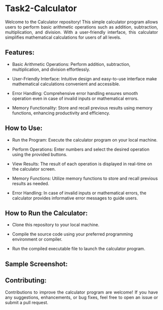 <h1>Task2-Calculator</h1>

<p align="justify">Welcome to the Calculator repository! This simple calculator program allows users to perform basic arithmetic operations such as addition, subtraction, multiplication, and division. With a user-friendly interface, this calculator simplifies mathematical calculations for users of all levels.</p>

## Features:

- Basic Arithmetic Operations: Perform addition, subtraction, multiplication, and division effortlessly.

- User-Friendly Interface: Intuitive design and easy-to-use interface make mathematical calculations convenient and accessible.

- Error Handling: Comprehensive error handling ensures smooth operation even in case of invalid inputs or mathematical errors.

- Memory Functionality: Store and recall previous results using memory functions, enhancing productivity and efficiency.

## How to Use:

- Run the Program: Execute the calculator program on your local machine.

- Perform Operations: Enter numbers and select the desired operation using the provided buttons.

- View Results: The result of each operation is displayed in real-time on the calculator screen.

- Memory Functions: Utilize memory functions to store and recall previous results as needed.

- Error Handling: In case of invalid inputs or mathematical errors, the calculator provides informative error messages to guide users.</p>


## How to Run the Calculator:

  - Clone this repository to your local machine.

  - Compile the source code using your preferred programming environment or compiler.

  - Run the compiled executable file to launch the calculator program.


## Sample Screenshot:


## Contributing:

<p align="justify">Contributions to improve the calculator program are welcome! If you have any suggestions, enhancements, or bug fixes, feel free to open an issue or submit a pull request.</p>
